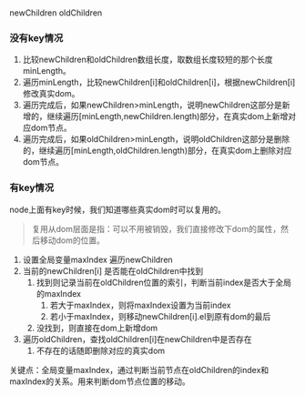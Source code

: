 # 

newChildren 
oldChildren 
### 没有key情况
1. 比较newChildren和oldChildren数组长度，取数组长度较短的那个长度minLength。
2. 遍历minLength，比较newChildren[i]和oldChildren[i]，根据newChildren[i]修改真实dom。
3. 遍历完成后，如果newChildren>minLength，说明newChildren这部分是新增的，继续遍历[minLength,newChildren.length)部分，在真实dom上新增对应dom节点。
4. 遍历完成后，如果oldChildren>minLength，说明oldChildren这部分是删除的，继续遍历[minLength,oldChildren.length)部分，在真实dom上删除对应dom节点。


### 有key情况
node上面有key时候，我们知道哪些真实dom时可以复用的。
> 复用从dom层面是指：可以不用被销毁，我们直接修改下dom的属性，然后移动dom的位置。

1. 设置全局变量maxIndex 遍历newChildren
2. 当前的newChildren[i] 是否能在oldChildren中找到
   1. 找到则记录当前在oldChildren位置的索引，判断当前index是否大于全局的maxIndex
      1. 若大于maxIndex，则将maxIndex设置为当前index
      2. 若小于maxIndex，则移动newChildren[i].el到原有dom的最后
   2. 没找到，则直接在dom上新增dom
3. 遍历oldChildren，查找oldChildren[i]在newChildren中是否存在
   1. 不存在的话随即删除对应的真实dom

关键点：全局变量maxIndex，通过判断当前节点在oldChildren的index和maxIndex的关系。用来判断dom节点位置的移动。

